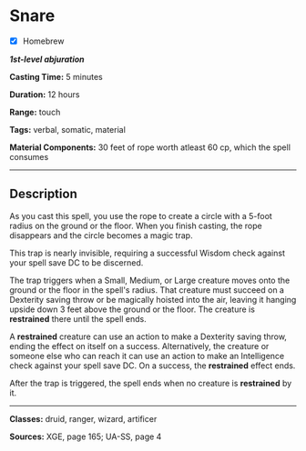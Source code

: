 # Snare

- [x] Homebrew

***1st-level abjuration***

**Casting Time:** 5 minutes

**Duration:** 12 hours

**Range:** touch

**Tags:** verbal, somatic, material

**Material Components:** 30 feet of rope worth atleast 60 cp, which the spell consumes

---

## Description
As you cast this spell, you use the rope to create a circle with a 5-foot radius on the ground or the floor.
When you finish casting, the rope disappears and the circle becomes a magic trap.

This trap is nearly invisible, requiring a successful Wisdom check against your spell save DC to be discerned.

The trap triggers when a Small, Medium, or Large creature moves onto the ground or the floor in the spell's radius.
That creature must succeed on a Dexterity saving throw or be magically hoisted into the air, leaving it hanging upside down 3 feet above the ground or the floor.
The creature is **restrained** there until the spell ends.

A **restrained** creature can use an action to make a Dexterity saving throw, ending the effect on itself on a success.
Alternatively, the creature or someone else who can reach it can use an action to make an Intelligence check against your spell save DC.
On a success, the **restrained** effect ends.

After the trap is triggered, the spell ends when no creature is **restrained** by it.

---

**Classes:** druid, ranger, wizard, artificer

**Sources:** XGE, page 165; UA-SS, page 4
